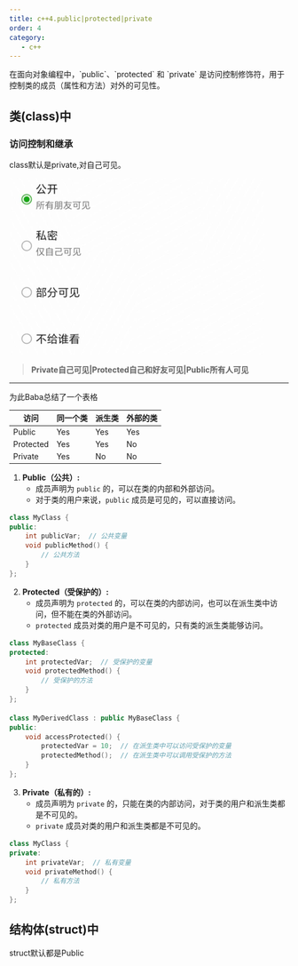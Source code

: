```yaml
---
title: c++4.public|protected|private
order: 4
category:
   - c++
---
```

<ChatMessage avatar="../../../assets/emoji/dsyj.png" :avatarWidth="40">
在面向对象编程中，`public`、`protected` 和 `private` 是访问控制修饰符，用于控制类的成员（属性和方法）对外的可见性。
</ChatMessage>

## 类(class)中

### 访问控制和继承

<ChatMessage avatar="../../../assets/emoji/ybk.png" :avatarWidth="40">
class默认是private,对自己可见。
</ChatMessage>

![](..%2Fassets%2Fpublicchat.png)

>**Private自己可见|Protected自己和好友可见|Public所有人可见**

<hr>

<ChatMessage avatar="../../../assets/emoji/bqb (1).png" :avatarWidth="40">
为此Baba总结了一个表格
</ChatMessage>

| 访问        | 同一个类 | 派生类 | 外部的类 |
|-----------|------|-----|------|
| Public    | Yes  | Yes | Yes  |
| Protected | Yes  | Yes | No   |
| Private   | Yes  | No  | No   |


1. **Public（公共）:**
    - 成员声明为 `public` 的，可以在类的内部和外部访问。
    - 对于类的用户来说，`public` 成员是可见的，可以直接访问。

```cpp
class MyClass {
public:
    int publicVar;  // 公共变量
    void publicMethod() {
        // 公共方法
    }
};
```

2. **Protected（受保护的）:**
    - 成员声明为 `protected` 的，可以在类的内部访问，也可以在派生类中访问，但不能在类的外部访问。
    - `protected` 成员对类的用户是不可见的，只有类的派生类能够访问。

```cpp
class MyBaseClass {
protected:
    int protectedVar;  // 受保护的变量
    void protectedMethod() {
        // 受保护的方法
    }
};

class MyDerivedClass : public MyBaseClass {
public:
    void accessProtected() {
        protectedVar = 10;  // 在派生类中可以访问受保护的变量
        protectedMethod();  // 在派生类中可以调用受保护的方法
    }
};
```

3. **Private（私有的）:**
    - 成员声明为 `private` 的，只能在类的内部访问，对于类的用户和派生类都是不可见的。
    - `private` 成员对类的用户和派生类都是不可见的。

```cpp
class MyClass {
private:
    int privateVar;  // 私有变量
    void privateMethod() {
        // 私有方法
    }
};
```

## 结构体(struct)中
<ChatMessage avatar="../../../assets/emoji/blzt.png" :avatarWidth="40">
struct默认都是Public
</ChatMessage>


